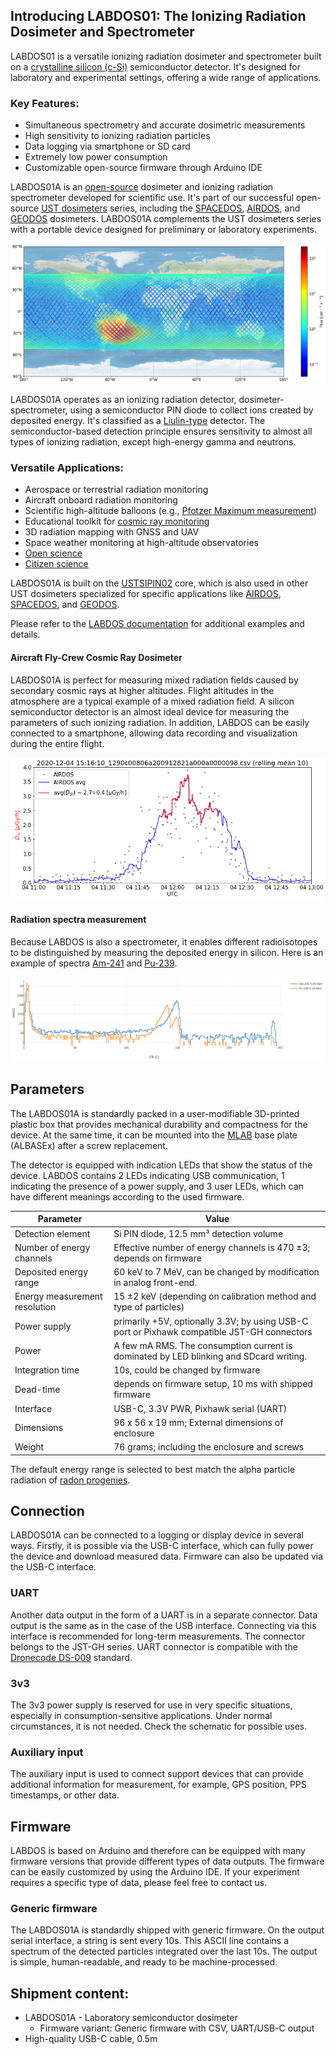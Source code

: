 ## Introducing LABDOS01: The Ionizing Radiation Dosimeter and Spectrometer

LABDOS01 is a versatile ionizing radiation dosimeter and spectrometer built on a [crystalline silicon (c-Si)](https://en.wikipedia.org/wiki/Crystalline_silicon) semiconductor detector. It's designed for laboratory and experimental settings, offering a wide range of applications.

### Key Features:

* Simultaneous spectrometry and accurate dosimetric measurements
* High sensitivity to ionizing radiation particles
* Data logging via smartphone or SD card
* Extremely low power consumption
* Customizable open-source firmware through Arduino IDE

LABDOS01A is an [open-source](https://certification.oshwa.org/cz000008.html) dosimeter and ionizing radiation spectrometer developed for scientific use. It's part of our successful open-source [UST dosimeters](https://www.ust.cz/UST-dosimeters/) series, including the [SPACEDOS](https://www.ust.cz/UST-dosimeters/SPACEDOS/), [AIRDOS](https://www.ust.cz/UST-dosimeters/AIRDOS/), and [GEODOS](https://www.ust.cz/UST-dosimeters/GEODOS/) dosimeters. LABDOS01A complements the UST dosimeters series with a portable device designed for preliminary or laboratory experiments.

![Cosmic Rays radiation measured by SPACEDOS02 onboard ISS](https://raw.githubusercontent.com/UniversalScientificTechnologies/SPACEDOS02/SPACEDOS02A/doc/src/img/ISS_radiation_map.png "Cosmic Rays radiation measured by SPACEDOS02 onboard ISS")

LABDOS01A operates as an ionizing radiation detector, dosimeter-spectrometer, using a semiconductor PIN diode to collect ions created by deposited energy. It's classified as a [Liulin-type](https://en.wikipedia.org/wiki/Liulin_type_instruments) detector. The semiconductor-based detection principle ensures sensitivity to almost all types of ionizing radiation, except high-energy gamma and neutrons.

### Versatile Applications:

* Aerospace or terrestrial radiation monitoring
* Aircraft onboard radiation monitoring
* Scientific high-altitude balloons (e.g., [Pfotzer Maximum measurement](https://en.wikipedia.org/wiki/Georg_Pfotzer))
* Educational toolkit for [cosmic ray monitoring](https://en.wikipedia.org/wiki/Cosmic_ray)
* 3D radiation mapping with GNSS and UAV
* Space weather monitoring at high-altitude observatories
* [Open science](https://en.wikipedia.org/wiki/Open_science)
* [Citizen science](https://en.wikipedia.org/wiki/Citizen_science)

LABDOS01A is built on the [USTSIPIN02](https://github.com/ust-modules/USTSIPIN02) core, which is also used in other UST dosimeters specialized for specific applications like [AIRDOS](https://www.ust.cz/UST-dosimeters/AIRDOS/), [SPACEDOS](https://www.ust.cz/UST-dosimeters/SPACEDOS/), and [GEODOS](https://www.ust.cz/UST-dosimeters/GEODOS/).

Please refer to the [LABDOS documentation](https://github.com/UniversalScientificTechnologies/LABDOS01) for additional examples and details.

#### Aircraft Fly-Crew Cosmic Ray Dosimeter

LABDOS01A is perfect for measuring mixed radiation fields caused by secondary cosmic rays at higher altitudes. Flight altitudes in the atmosphere are a typical example of a mixed radiation field. A silicon semiconductor detector is an almost ideal device for measuring the parameters of such ionizing radiation. In addition, LABDOS can be easily connected to a smartphone, allowing data recording and visualization during the entire flight.

![Doserate measured on-board of an aircraft](https://raw.githubusercontent.com/UniversalScientificTechnologies/AIRDOS02/AIRDOS02A/doc/src/img/airdos_flight_doserate.png "Doserate measured on-board of an aircraft")

#### Radiation spectra measurement

Because LABDOS is also a spectrometer, it enables different radioisotopes to be distinguished by measuring the deposited energy in silicon. Here is an example of spectra [Am-241](https://en.wikipedia.org/wiki/Americium-241) and [Pu-239](https://en.wikipedia.org/wiki/Plutonium-239). 

![Am-241 and Pu-239 spetra measured by LABDOS](https://raw.githubusercontent.com/UniversalScientificTechnologies/LABDOS01/LABDOS01A/doc/img/radiation_spectra.png "Am-241 and Pu-239 spetra measured by LABDOS")

## Parameters

The LABDOS01A is standardly packed in a user-modifiable 3D-printed plastic box that provides mechanical durability and compactness for the device. At the same time, it can be mounted into the [MLAB](https://mlab.cz/) base plate (ALBASEx) after a screw replacement.

The detector is equipped with indication LEDs that show the status of the device. LABDOS contains 2 LEDs indicating USB communication, 1 indicating the presence of a power supply, and 3 user LEDs, which can have different meanings according to the used firmware.

| Parameter | Value |
|---|----|
| Detection element | Si PIN diode, 12.5 mm³ detection volume |
| Number of energy channels | Effective number of energy channels is 470 ±3; depends on firmware |
| Deposited energy range | 60 keV to 7 MeV, can be changed by modification in analog front-end.  |
| Energy measurement resolution | 15 ±2 keV (depending on calibration method and type of particles)|
| Power supply |  primarily +5V, optionally 3.3V; by using USB-C port or Pixhawk compatible JST-GH connectors |
| Power |  A few mA RMS. The consumption current is dominated by LED blinking and SDcard writing. |
| Integration time | 10s, could be changed by firmware |
| Dead-time | depends on firmware setup, 10 ms with shipped firmware|
| Interface | USB-C, 3.3V PWR, Pixhawk serial (UART) |
| Dimensions | 96 x 56 x 19 mm; External dimensions of enclosure |
| Weight | 76 grams; including the enclosure and screws |

The default energy range is selected to best match the alpha particle radiation of [radon progenies](https://en.wikipedia.org/wiki/Radon). 

## Connection
LABDOS01A can be connected to a logging or display device in several ways. Firstly, it is possible via the USB-C interface, which can fully power the device and download measured data. Firmware can also be updated via the USB-C interface. 

### UART

Another data output in the form of a UART is in a separate connector. Data output is the same as in the case of the USB interface. Connecting via this interface is recommended for long-term measurements. The connector belongs to the JST-GH series. UART connector is compatible with the [Dronecode DS-009](https://github.com/pixhawk/Pixhawk-Standards/blob/master/DS-009%20Pixhawk%20Connector%20Standard.pdf) standard.

### 3v3

The 3v3 power supply is reserved for use in very specific situations, especially in consumption-sensitive applications. Under normal circumstances, it is not needed. Check the schematic for possible uses.

### Auxiliary input

The auxiliary input is used to connect support devices that can provide additional information for measurement, for example, GPS position, PPS timestamps, or other data. 


## Firmware

LABDOS is based on Arduino and therefore can be equipped with many firmware versions that provide different types of data outputs. The firmware can be easily customized by using the Arduino IDE.  If your experiment requires a specific type of data, please feel free to contact us. 

### Generic firmware

The LABDOS01A is standardly shipped with generic firmware. On the output serial interface, a string is sent every 10s. This ASCII line contains a spectrum of the detected particles integrated over the last 10s. The output is simple, human-readable, and ready to be machine-processed.


## Shipment content:
  * LABDOS01A - Laboratory semiconductor dosimeter
     * Firmware variant: Generic firmware with CSV, UART/USB-C output
  * High-quality USB-C cable, 0.5m
